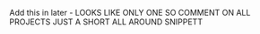 Add this in later - LOOKS LIKE ONLY ONE SO COMMENT ON ALL PROJECTS JUST A SHORT ALL AROUND SNIPPETT
